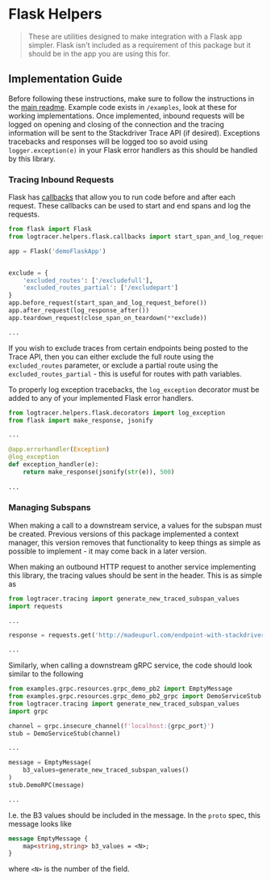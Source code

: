 # Flask Helpers

>These are utilities designed to make integration with a Flask app simpler. Flask isn't included as a requirement of this
package but it should be in the app you are using this for.

## Implementation Guide
Before following these instructions, make sure to follow the instructions in the [main readme](../../../README.md).
Example code exists in `/examples`, look at these for working implementations.
Once implemented, inbound requests will be logged on opening and closing of the connection and the tracing information will be sent to the Stackdriver Trace API (if desired).
Exceptions tracebacks and responses will be logged too so avoid using `logger.exception(e)` in your Flask error handlers as this should be handled by this library.

### Tracing Inbound Requests
Flask has [callbacks](http://flask.pocoo.org/docs/1.0/api/#flask.Flask.after_request) that allow you to run code before and after each request. 
These callbacks can be used to start and end spans and log the requests.

```python
from flask import Flask
from logtracer.helpers.flask.callbacks import start_span_and_log_request_before, log_response_after, close_span_on_teardown 

app = Flask('demoFlaskApp')


exclude = {
    'excluded_routes': ['/excludefull'],
    'excluded_routes_partial': ['/excludepart']
}
app.before_request(start_span_and_log_request_before())
app.after_request(log_response_after())
app.teardown_request(close_span_on_teardown(**exclude))

...
```
If you wish to exclude traces from certain endpoints being posted to the Trace API, then you can either exclude the full 
route using the `excluded_routes` parameter, or exclude a partial route using the `excluded_routes_partial` - this is useful for routes with path variables.

To properly log exception tracebacks, the `log_exception` decorator must be added to any of your implemented Flask error handlers.
```python
from logtracer.helpers.flask.decorators import log_exception
from flask import make_response, jsonify

...

@app.errorhandler(Exception)
@log_exception
def exception_handler(e):
    return make_response(jsonify(str(e)), 500)
    
...
```

### Managing Subspans
When making a call to a downstream service, a values for the subspan must be created. Previous versions of this package
implemented a context manager, this version removes that functionality to keep things as simple as possible to implement - 
it may come back in a later version.

When making an outbound HTTP request to another service implementing this library, the tracing values should be sent in the header. 
This is as simple as
```python
from logtracer.tracing import generate_new_traced_subspan_values
import requests

...

response = requests.get('http://madeupurl.com/endpoint-with-stackdriver-logging', headers=generate_new_traced_subspan_values())

...

```
Similarly, when calling a downstream gRPC service, the code should look similar to the following
```python
from examples.grpc.resources.grpc_demo_pb2 import EmptyMessage
from examples.grpc.resources.grpc_demo_pb2_grpc import DemoServiceStub
from logtracer.tracing import generate_new_traced_subspan_values
import grpc 

channel = grpc.insecure_channel(f'localhost:{grpc_port}')
stub = DemoServiceStub(channel)

...

message = EmptyMessage(
    b3_values=generate_new_traced_subspan_values()
)
stub.DemoRPC(message)

...
```
I.e. the B3 values should be included in the message. In the `proto` spec, this message looks like
```proto
message EmptyMessage {
    map<string,string> b3_values = <N>;
}
```
where `<N>` is the number of the field.
